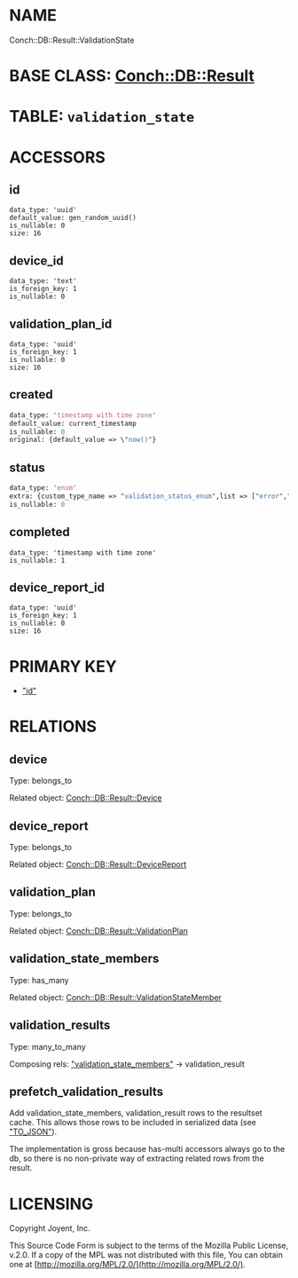 # NAME

Conch::DB::Result::ValidationState

# BASE CLASS: [Conch::DB::Result](/modules/Conch::DB::Result)

# TABLE: `validation_state`

# ACCESSORS

## id

```
data_type: 'uuid'
default_value: gen_random_uuid()
is_nullable: 0
size: 16
```

## device\_id

```
data_type: 'text'
is_foreign_key: 1
is_nullable: 0
```

## validation\_plan\_id

```
data_type: 'uuid'
is_foreign_key: 1
is_nullable: 0
size: 16
```

## created

```perl
data_type: 'timestamp with time zone'
default_value: current_timestamp
is_nullable: 0
original: {default_value => \"now()"}
```

## status

```perl
data_type: 'enum'
extra: {custom_type_name => "validation_status_enum",list => ["error","fail","processing","pass"]}
is_nullable: 0
```

## completed

```
data_type: 'timestamp with time zone'
is_nullable: 1
```

## device\_report\_id

```
data_type: 'uuid'
is_foreign_key: 1
is_nullable: 0
size: 16
```

# PRIMARY KEY

- ["id"](#id)

# RELATIONS

## device

Type: belongs\_to

Related object: [Conch::DB::Result::Device](/modules/Conch::DB::Result::Device)

## device\_report

Type: belongs\_to

Related object: [Conch::DB::Result::DeviceReport](/modules/Conch::DB::Result::DeviceReport)

## validation\_plan

Type: belongs\_to

Related object: [Conch::DB::Result::ValidationPlan](/modules/Conch::DB::Result::ValidationPlan)

## validation\_state\_members

Type: has\_many

Related object: [Conch::DB::Result::ValidationStateMember](/modules/Conch::DB::Result::ValidationStateMember)

## validation\_results

Type: many\_to\_many

Composing rels: ["validation\_state\_members"](#validation_state_members) -> validation\_result

## prefetch\_validation\_results

Add validation\_state\_members, validation\_result rows to the resultset cache. This allows those
rows to be included in serialized data (see ["TO\_JSON"](#to_json)).

The implementation is gross because has-multi accessors always go to the db, so there is no
non-private way of extracting related rows from the result.

# LICENSING

Copyright Joyent, Inc.

This Source Code Form is subject to the terms of the Mozilla Public License,
v.2.0. If a copy of the MPL was not distributed with this file, You can obtain
one at [http://mozilla.org/MPL/2.0/](http://mozilla.org/MPL/2.0/).

